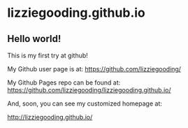 # lizziegooding.github.io

## Hello world!

This is my first try at github!

My Github user page is at: 
https://github.com/lizziegooding/

My Github Pages repo can be found at:  
https://github.com/lizziegooding/lizziegooding.github.io/

And, soon, you can see my customized homepage at:

http://lizziegooding.github.io/

